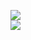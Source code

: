 [![](https://img.shields.io/badge/Made%20With-Github%20Spray-lightgrey.svg?style=for-the-badge&logo=github)](https://github.com/Annihil/github-spray#22099)  
[![](https://i.imgur.com/2DrTn0Z.gif)](https://github.com/Annihil/github-spray)